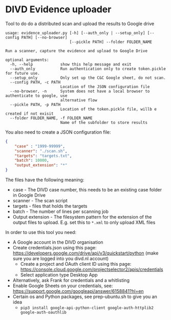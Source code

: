 DIVD Evidence uploader
======================

Tool to do do a distributed scan and upload the results to Google drive

```
usage: evidence_uploader.py [-h] [--auth_only | --setup_only] [--config PATH] [--no-browser]
                            [--pickle PATH] --folder FOLDER_NAME

Run a scanner, capture the evidence and upload to Google Drive

optional arguments:
  -h, --help            show this help message and exit
  --auth_only           Run authentication only to create token.pickle for future use.
  --setup_only          Only set up the C&C Google sheet, do not scan.
  --config PATH, -c PATH
                        Location of the JSON configuration file
  --no-browser, -n      System does not have a local browser to authenticate to google, use
                        alternative flow
  --pickle PATH, -p PATH
                        Location of the token.pickle file, willb e created if not exisit
  --folder FOLDER_NAME, -f FOLDER_NAME
                        Name of the subfolder to store results
```

You also need to create a JSON configuration file:
```json
{
    "case" : "1999-99999",
    "scanner": "./scan.sh",
    "targets": "targets.txt",
    "batch": 10000,
    "output_extension": "*"
}
```

The files have the following meaning:
* case - The DIVD case number, this needs to be an existing case folder in Google Drive
* scanner - The scan script
* targets - files that holds the targets
* batch - The number of lines per scanning job
* Output extension - The filesystem pattern for the extension of the output files to upload. E.g. set this to `*.xml` to only upload XML files

In order to use this tool you need:
* A Google account in the DIVD organisation
* Create credentials.json using this page: https://developers.google.com/drive/api/v3/quickstart/python (make sure you are logged into you divd.nl account)
    * Create a project and OAuth client ID using this page: https://console.cloud.google.com/projectselector2/apis/credentials
    * Select application type Desktop App
* Alternatively, ask Frank for credentials and a whitlisting
* Enable Google Sheets on your credentials, see: https://support.google.com/googleapi/answer/6158841?hl=en
* Certain os and Python packages, see prep-ubuntu.sh to give you an idea
    * `pip3 install google-api-python-client google-auth-httplib2 google-auth-oauthlib`
